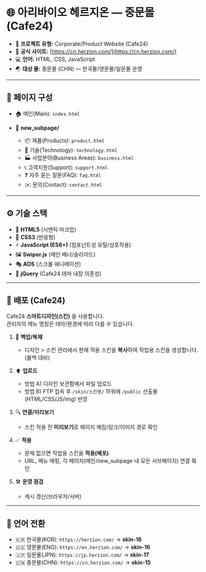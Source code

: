 # 🌐 아리바이오 헤르지온 — 중문몰 (Cafe24)

- 🏢 **프로젝트 유형:** Corporate/Product Website (Cafe24)  
- 🔗 **공식 사이트:** [https://cn.herzion.com/](https://cn.herzion.com/)  
- 💻 **언어:** HTML, CSS, JavaScript  
- 🌏 **대상 몰:** 중문몰 (CHN) — 한국몰/영문몰/일문몰 운영  

---

## 📄 페이지 구성
- 🏠 메인(Main): `index.html`  

- 📂 **new_subpage/**
  - 📦 제품(Products): `product.html`  
  - 🔬 기술(Technology): `technology.html`  
  - 🏭 사업분야(Business Areas): `business.html`  
  - 📞 고객지원(Support): `support.html`  
  - ❓ 자주 묻는 질문(FAQ): `faq.html`  
  - ✉️ 문의(Contact): `contact.html`  

---

## ⚙️ 기술 스택
- 📝 **HTML5** (시맨틱 마크업)  
- 🎨 **CSS3** (반응형)  
- ⚡ **JavaScript (ES6+)** (컴포넌트성 유틸/상호작용)  
- 🖼️ **Swiper.js** (메인 배너/슬라이드)  
- 🎭 **AOS** (스크롤 애니메이션)  
- 🧩 **jQuery** (Cafe24 테마 내장 의존성)  

---

## 🚀 배포 (Cafe24)

Cafe24 **스마트디자인(스킨)** 을 사용합니다.  
관리자의 메뉴 명칭은 테마/환경에 따라 다를 수 있습니다.  

1. 📂 **백업/복제**  
   - 디자인 > 스킨 관리에서 현재 적용 스킨을 **복사**하여 작업용 스킨을 생성합니다. (롤백 대비)

2. ⬆️ **업로드**  
   - 방법 A) 디자인 보관함에서 파일 업로드  
   - 방법 B) FTP 접속 후 `/skin/스킨명/` 하위에 `/public` 산출물(HTML/CSS/JS/img) 반영  

3. 🔍 **연결/미리보기**  
   - 스킨 적용 전 **미리보기**로 페이지 깨짐/링크/이미지 경로 확인  

4. ✅ **적용**  
   - 문제 없으면 작업용 스킨을 **적용(배포)**  
   - URL, 메뉴 매핑, 각 페이지(메인/new_subpage 내 모든 서브페이지) 연결 확인  

5. 🛠️ **운영 점검**  
   - 캐시 갱신(브라우저/서버)  

---

## 🔁 언어 전환
- 🇰🇷 한국몰(KOR): `https://herzion.com/` → **skin-18**  
- 🇺🇸 영문몰(ENG): `https://en.herzion.com/` → **skin-16**  
- 🇯🇵 일문몰(JPN): `https://jp.herzion.com/` → **skin-17**  
- 🇨🇳 중문몰(CHN): `https://cn.herzion.com/` → **skin-15**  

